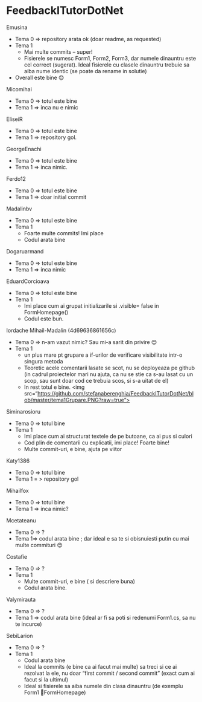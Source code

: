 # FeedbackITutorDotNet
Emusina 
-	Tema 0 => repository arata ok (doar readme, as requested)
-	Tema 1 
    -	Mai multe commits – super! 
    -	Fisierele se numesc Form1, Form2, Form3, dar numele dinauntru este cel correct (sugerat). Ideal fisierele cu clasele dinauntru trebuie sa aiba nume identic (se poate da rename in solutie)
  -	Overall este bine 😊 

Micomihai
-	Tema 0 => totul este bine 
-	Tema 1 => inca nu e nimic 

EliseiR
-	Tema 0 => totul este bine 
-	Tema 1 => repository gol.

GeorgeEnachi
-	Tema 0 => totul este bine
-	Tema 1 => inca nimic.

Ferdo12
-	Tema 0 => totul este bine 
-	Tema 1 => doar initial commit

Madalinbv 

-	Tema 0 => totul este bine
-	Tema 1 
    -	Foarte multe commits! Imi place
    -	Codul arata bine 

Dogaruarmand
-	Tema 0 => totul este bine
-	Tema 1 => inca nimic

EduardCorcioava 
-	Tema 0 => totul este bine
-	Tema 1 
     -	Imi place cum ai grupat initializarile si .visible= false in FormHomepage()
     -	Codul este bun.

Iordache Mihail-Madalin (4d69636861656c)
-	Tema 0 => n-am vazut nimic? Sau mi-a sarit din privire 😊 
-	Tema 1 
     -	un plus mare pt grupare a if-urilor de verificare visibilitate intr-o singura metoda
     -	Teoretic acele comentarii lasate se scot, nu se deployeaza pe github (in cadrul proiectelor mari nu ajuta, ca nu se stie ca s-au lasat cu un scop, sau sunt doar cod ce trebuia scos, si s-a uitat de el)
     -	In rest totul e bine.
     <img src=“https://github.com/stefanaberenghia/FeedbackITutorDotNet/blob/master/tema1Grupare.PNG?raw=true”>

Siminarosioru
-	Tema 0 => totul bine
-	Tema 1
     -	Imi place cum ai structurat textele de pe butoane, ca ai pus si culori 
     -	Cod plin de comentarii cu explicatii, imi place! Foarte bine! 
     -	Multe commit-uri, e bine, ajuta pe viitor

Katy1386
-	Tema 0 => totul bine
-	Tema 1 = > repository gol

Mihailfox
-	Tema 0 => totul bine 
-	Tema 1 => inca nimic? 

Mcetateanu 
- 	Tema 0 => ?
- 	Tema 1=> codul arata bine ; dar ideal e sa te si obisnuiesti putin cu mai multe commituri 😊 

Costafie
-	Tema 0 => ? 
-	Tema 1 
     -	Multe commit-uri, e bine ( si descriere buna)
     -	Codul arata bine.

Valymirauta
-	Tema 0 => ? 
-	Tema 1 => codul arata bine (ideal ar fi sa poti si redenumi Form1.cs, sa nu te incurce)

SebiLarion
-	Tema 0 => ? 
-	Tema 1 
    -	Codul arata bine 
    -	Ideal la commits (e bine ca ai facut mai multe) sa treci si ce ai rezolvat la ele, nu doar “first commit / second commit” (exact cum ai facut si la ultimul) 
    -	Ideal si fisierele sa aiba numele din clasa dinauntru (de exemplu Form1 FormHomepage)

